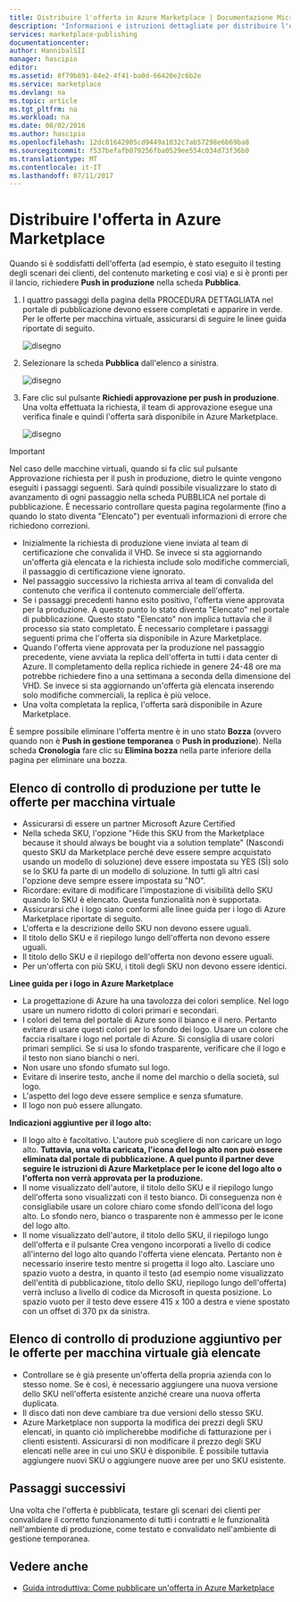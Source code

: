 ```yaml
---
title: Distribuire l'offerta in Azure Marketplace | Documentazione Microsoft
description: "Informazioni e istruzioni dettagliate per distribuire l'offerta (immagine di macchina virtuale, servizio per sviluppatori, servizio dati e così via) in Azure Marketplace."
services: marketplace-publishing
documentationcenter: 
author: HannibalSII
manager: hascipio
editor: 
ms.assetid: 8f79b891-84e2-4f41-ba0d-66420e2c6b2e
ms.service: marketplace
ms.devlang: na
ms.topic: article
ms.tgt_pltfrm: na
ms.workload: na
ms.date: 08/02/2016
ms.author: hascipio
ms.openlocfilehash: 12dc81642905cd9449a1032c7ab57298e6b69ba8
ms.sourcegitcommit: f537befafb079256fba0529ee554c034d73f36b0
ms.translationtype: MT
ms.contentlocale: it-IT
ms.lasthandoff: 07/11/2017
---
```

# <a name="deploy-your-offer-to-the-azure-marketplace"></a>Distribuire l'offerta in Azure Marketplace
Quando si è soddisfatti dell'offerta (ad esempio, è stato eseguito il testing degli scenari dei clienti, del contenuto marketing e così via) e si è pronti per il lancio, richiedere **Push in produzione** nella scheda **Pubblica**.  

1. I quattro passaggi della pagina della PROCEDURA DETTAGLIATA nel portale di pubblicazione devono essere completati e apparire in verde. Per le offerte per macchina virtuale, assicurarsi di seguire le linee guida riportate di seguito.
   
    ![disegno][img-pubportal-walkthru-checked]
2. Selezionare la scheda **Pubblica** dall'elenco a sinistra.
   
    ![disegno][img-pubportal-menu-publish]
3. Fare clic sul pulsante **Richiedi approvazione per push in produzione**. Una volta effettuata la richiesta, il team di approvazione esegue una verifica finale e quindi l'offerta sarà disponibile in Azure Marketplace.
   
    ![disegno][img-pubportal-publish-pushproduction]

> [!IMPORTANT]
> Nel caso delle macchine virtuali, quando si fa clic sul pulsante Approvazione richiesta per il push in produzione, dietro le quinte vengono eseguiti i passaggi seguenti. Sarà quindi possibile visualizzare lo stato di avanzamento di ogni passaggio nella scheda PUBBLICA nel portale di pubblicazione. È necessario controllare questa pagina regolarmente (fino a quando lo stato diventa "Elencato") per eventuali informazioni di errore che richiedono correzioni.
> 
> * Inizialmente la richiesta di produzione viene inviata al team di certificazione che convalida il VHD. Se invece si sta aggiornando un'offerta già elencata e la richiesta include solo modifiche commerciali, il passaggio di certificazione viene ignorato.
> * Nel passaggio successivo la richiesta arriva al team di convalida del contenuto che verifica il contenuto commerciale dell'offerta.
> * Se i passaggi precedenti hanno esito positivo, l'offerta viene approvata per la produzione. A questo punto lo stato diventa "Elencato" nel portale di pubblicazione. Questo stato "Elencato" non implica tuttavia che il processo sia stato completato. È necessario completare i passaggi seguenti prima che l'offerta sia disponibile in Azure Marketplace.
> * Quando l'offerta viene approvata per la produzione nel passaggio precedente, viene avviata la replica dell'offerta in tutti i data center di Azure. Il completamento della replica richiede in genere 24-48 ore ma potrebbe richiedere fino a una settimana a seconda della dimensione del VHD. Se invece si sta aggiornando un'offerta già elencata inserendo solo modifiche commerciali, la replica è più veloce.
> * Una volta completata la replica, l'offerta sarà disponibile in Azure Marketplace.
> 
> È sempre possibile eliminare l'offerta mentre è in uno stato **Bozza** (ovvero quando non è **Push in gestione temporanea** o **Push in produzione**). Nella scheda **Cronologia** fare clic su **Elimina bozza** nella parte inferiore della pagina per eliminare una bozza.
> 
> 

## <a name="production-checklist-for-all-virtual-machine-offers"></a>Elenco di controllo di produzione per tutte le offerte per macchina virtuale
* Assicurarsi di essere un partner Microsoft Azure Certified
* Nella scheda SKU, l'opzione "Hide this SKU from the Marketplace because it should always be bought via a solution template" (Nascondi questo SKU da Marketplace perché deve essere sempre acquistato usando un modello di soluzione) deve essere impostata su YES (SÌ) solo se lo SKU fa parte di un modello di soluzione. In tutti gli altri casi l'opzione deve sempre essere impostata su "NO".
* Ricordare: evitare di modificare l'impostazione di visibilità dello SKU quando lo SKU è elencato. Questa funzionalità non è supportata.
* Assicurarsi che i logo siano conformi alle linee guida per i logo di Azure Marketplace riportate di seguito.
* L'offerta e la descrizione dello SKU non devono essere uguali.
* Il titolo dello SKU e il riepilogo lungo dell'offerta non devono essere uguali.
* Il titolo dello SKU e il riepilogo dell'offerta non devono essere uguali.
* Per un'offerta con più SKU, i titoli degli SKU non devono essere identici.

**Linee guida per i logo in Azure Marketplace**

* La progettazione di Azure ha una tavolozza dei colori semplice. Nel logo usare un numero ridotto di colori primari e secondari.
* I colori del tema del portale di Azure sono il bianco e il nero. Pertanto evitare di usare questi colori per lo sfondo dei logo. Usare un colore che faccia risaltare i logo nel portale di Azure. Si consiglia di usare colori primari semplici. Se si usa lo sfondo trasparente, verificare che il logo e il testo non siano bianchi o neri.
* Non usare uno sfondo sfumato sul logo.
* Evitare di inserire testo, anche il nome del marchio o della società, sul logo.
* L'aspetto del logo deve essere semplice e senza sfumature.
* Il logo non può essere allungato.

**Indicazioni aggiuntive per il logo alto:**

* Il logo alto è facoltativo. L'autore può scegliere di non caricare un logo alto. **Tuttavia, una volta caricata, l'icona del logo alto non può essere eliminata dal portale di pubblicazione. A quel punto il partner deve seguire le istruzioni di Azure Marketplace per le icone del logo alto o l'offerta non verrà approvata per la produzione.**
* Il nome visualizzato dell'autore, il titolo dello SKU e il riepilogo lungo dell'offerta sono visualizzati con il testo bianco. Di conseguenza non è consigliabile usare un colore chiaro come sfondo dell'icona del logo alto. Lo sfondo nero, bianco o trasparente non è ammesso per le icone del logo alto.
* Il nome visualizzato dell'autore, il titolo dello SKU, il riepilogo lungo dell'offerta e il pulsante Crea vengono incorporati a livello di codice all'interno del logo alto quando l'offerta viene elencata. Pertanto non è necessario inserire testo mentre si progetta il logo alto. Lasciare uno spazio vuoto a destra, in quanto il testo (ad esempio nome visualizzato dell'entità di pubblicazione, titolo dello SKU, riepilogo lungo dell'offerta) verrà incluso a livello di codice da Microsoft in questa posizione. Lo spazio vuoto per il testo deve essere 415 x 100 a destra e viene spostato con un offset di 370 px da sinistra.

## <a name="additional-production-checklist-for-already-listed-virtual-machine-offers"></a>Elenco di controllo di produzione aggiuntivo per le offerte per macchina virtuale già elencate
* Controllare se è già presente un'offerta della propria azienda con lo stesso nome. Se è così, è necessario aggiungere una nuova versione dello SKU nell'offerta esistente anziché creare una nuova offerta duplicata.
* Il disco dati non deve cambiare tra due versioni dello stesso SKU.
* Azure Marketplace non supporta la modifica dei prezzi degli SKU elencati, in quanto ciò implicherebbe modifiche di fatturazione per i clienti esistenti. Assicurarsi di non modificare il prezzo degli SKU elencati nelle aree in cui uno SKU è disponibile. È possibile tuttavia aggiungere nuovi SKU o aggiungere nuove aree per uno SKU esistente.

## <a name="next-steps"></a>Passaggi successivi
Una volta che l'offerta è pubblicata, testare gli scenari dei clienti per convalidare il corretto funzionamento di tutti i contratti e le funzionalità nell'ambiente di produzione, come testato e convalidato nell'ambiente di gestione temporanea.

## <a name="see-also"></a>Vedere anche
* [Guida introduttiva: Come pubblicare un'offerta in Azure Marketplace](marketplace-publishing-getting-started.md)

[img-pubportal-walkthru-checked]:media/marketplace-publishing-push-to-production/pubportal-walkthru-checked.png
[img-pubportal-menu-publish]:media/marketplace-publishing-push-to-production/pubportal-menu-publish.png
[img-pubportal-publish-pushproduction]:media/marketplace-publishing-push-to-production/pubportal-publish-pushproduction.png
